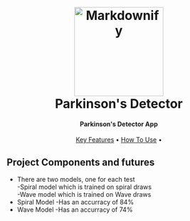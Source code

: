 <h1 align="center">
  <br>
  <a href="http://www.amitmerchant.com/electron-markdownify"><img src="https://res.cloudinary.com/askerhub/image/upload/v1708212582/logo_r1b5c9.png" alt="Markdownify" width="200"></a>
  <br>
  Parkinson's Detector
  <br>
</h1>

<h4 align="center"> Parkinson's Detector App</h4>



<p align="center">
  <a href="#key-features">Key Features</a> •
  <a href="#how-to-use">How To Use</a> •

</p>

## Project Components and futures
* There are two models, one for each test </br>
  -Spiral model which is trained on spiral draws </br>
  -Wave model which is trained on Wave draws </br>
* Spiral Model 
 -Has an accurracy of 84% </br>
* Wave Model 
 -Has an accurracy of 74% </br>

 


